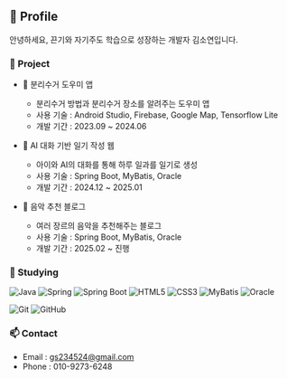 ## 🌱 Profile 

안녕하세요, 끈기와 자기주도 학습으로 성장하는 개발자 김소연입니다.

### 🔖 Project
* 🌳 분리수거 도우미 앱
   - 분리수거 방법과 분리수거 장소를 알려주는 도우미 앱
   - 사용 기술 : Android Studio, Firebase, Google Map, Tensorflow Lite
   - 개발 기간 : 2023.09 ~ 2024.06
    
* 🐥 AI 대화 기반 일기 작성 웹
   - 아이와 AI의 대화를 통해 하루 일과를 일기로 생성
   - 사용 기술 : Spring Boot, MyBatis, Oracle
   - 개발 기간 : 2024.12 ~ 2025.01
     
* 🎵 음악 추천 블로그
  - 여러 장르의 음악을 추천해주는 블로그
  - 사용 기술 : Spring Boot, MyBatis, Oracle
  - 개발 기간 : 2025.02 ~ 진행

### 📌 Studying
![Java](https://img.shields.io/badge/Java-007396?style=for-the-badge&logo=openjdk&logoColor=white)
![Spring](https://img.shields.io/badge/Spring-6DB33F?style=for-the-badge&logo=spring&logoColor=white)
![Spring Boot](https://img.shields.io/badge/SpringBoot-2496ED?style=for-the-badge&logo=springboot&logoColor=white)
![HTML5](https://img.shields.io/badge/HTML5-E34F26?style=for-the-badge&logo=html5&logoColor=white)
![CSS3](https://img.shields.io/badge/CSS3-1572B6?style=for-the-badge&logo=css3&logoColor=white)
![MyBatis](https://img.shields.io/badge/MyBatis-B52E31?style=for-the-badge&logo=mybatis&logoColor=white)
![Oracle](https://img.shields.io/badge/Oracle-F80000?style=for-the-badge&logo=oracle&logoColor=white)

![Git](https://img.shields.io/badge/Git-F05032?style=for-the-badge&logo=git&logoColor=white)
![GitHub](https://img.shields.io/badge/GitHub-181717?style=for-the-badge&logo=github&logoColor=white)



 ### 📫 Contact
 - Email : gs234524@gmail.com
 - Phone : 010-9273-6248
   
